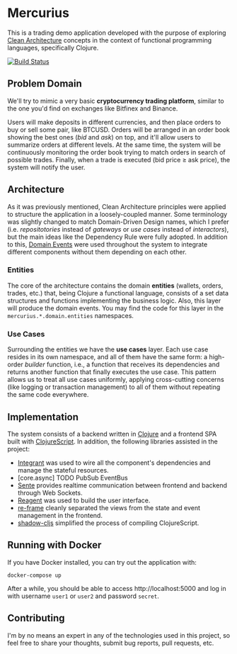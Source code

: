 # Mercurius

This is a trading demo application developed with the purpose of exploring [Clean Architecture](https://blog.cleancoder.com/uncle-bob/2012/08/13/the-clean-architecture.html) concepts in the context of functional programming languages, specifically Clojure.

[![Build Status](https://travis-ci.org/eeng/mercurius.svg?branch=master)](https://travis-ci.org/eeng/mercurius)

## Problem Domain

We'll try to mimic a very basic **cryptocurrency trading platform**, similar to the one you'd find on exchanges like Bitfinex and Binance.

Users will make deposits in different currencies, and then place orders to buy or sell some pair, like BTCUSD. Orders will be arranged in an order book showing the best ones (_bid_ and _ask_) on top, and it'll allow users to summarize orders at different levels. At the same time, the system will be continuously monitoring the order book trying to match orders in search of possible trades. Finally, when a trade is executed (bid price ≥ ask price), the system will notify the user.

## Architecture

As it was previously mentioned, Clean Architecture principles were applied to structure the application in a loosely-coupled manner. Some terminology was slightly changed to match Domain-Driven Design names, which I prefer (i.e. _repositotories_ instead of _gateways_ or _use cases_ instead of _interactors_), but the main ideas like the Dependency Rule were fully adopted. In addition to this, [Domain Events](https://martinfowler.com/eaaDev/DomainEvent.html) were used throughout the system to integrate different components without them depending on each other.

### Entities

The core of the architecture contains the domain **entities** (wallets, orders, trades, etc.) that, being Clojure a functional language, consists of a set data structures and functions implementing the business logic. Also, this layer will produce the domain events. You may find the code for this layer in the `mercurius.*.domain.entities` namespaces.

### Use Cases

Surrounding the entities we have the **use cases** layer. Each use case resides in its own namespace, and all of them have the same form: a high-order _builder_ function, i.e., a function that receives its dependencies and returns another function that finally executes the use case. This pattern allows us to treat all use cases uniformly, applying cross-cutting concerns (like logging or transaction management) to all of them without repeating the same code everywhere.

## Implementation

The system consists of a backend written in [Clojure](https://clojure.org/) and a frontend SPA built with [ClojureScript](https://clojurescript.org/). In addition, the following libraries assisted in the project:

- [Integrant](https://github.com/weavejester/integrant) was used to wire all the component's dependencies and manage the stateful resources.
- [core.async] TODO PubSub EventBus
- [Sente](https://github.com/ptaoussanis/sente) provides realtime communication between frontend and backend through Web Sockets.
- [Reagent](https://reagent-project.github.io/) was used to build the user interface.
- [re-frame](https://github.com/day8/re-frame/) cleanly separated the views from the state and event management in the frontend.
- [shadow-cljs](http://shadow-cljs.org/) simplified the process of compiling ClojureScript.

## Running with Docker

If you have Docker installed, you can try out the application with:

```
docker-compose up
```

After a while, you should be able to access http://localhost:5000 and log in with username `user1` or `user2` and password `secret`.

## Contributing

I'm by no means an expert in any of the technologies used in this project, so feel free to share your thoughts, submit bug reports, pull requests, etc.
